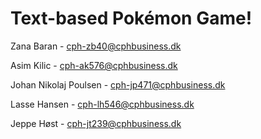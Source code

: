 # Text-based Pokémon Game!

Zana Baran - cph-zb40@cphbusiness.dk

Asim Kilic - cph-ak576@cphbusiness.dk

Johan Nikolaj Poulsen - cph-jp471@cphbusiness.dk

Lasse Hansen - cph-lh546@cphbusiness.dk

Jeppe Høst - cph-jt239@cphbusiness.dk
 
